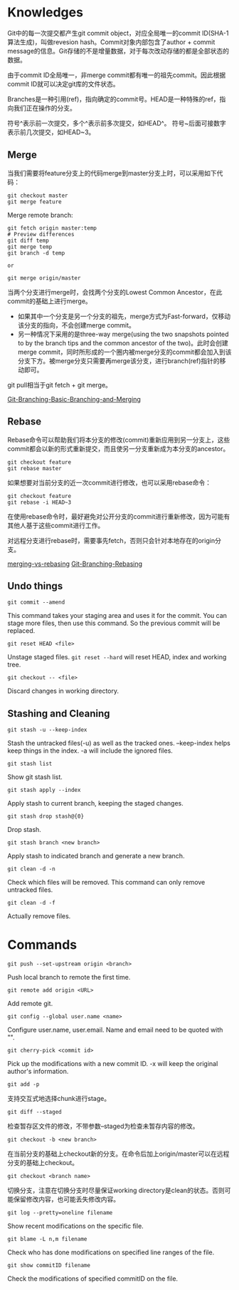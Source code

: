 # Knowledges

Git中的每一次提交都产生git commit object，对应全局唯一的commit ID(SHA-1 算法生成)，叫做revesion hash。Commit对象内部包含了author + commit message的信息。Git存储的不是增量数据，对于每次改动存储的都是全部状态的数据。

由于commit ID全局唯一，非merge commit都有唯一的祖先commit。因此根据commit ID就可以决定git库的文件状态。

Branches是一种引用(ref)，指向确定的commit号。HEAD是一种特殊的ref，指向我们正在操作的分支。

符号^表示前一次提交，多个^表示前多次提交，如HEAD^。
符号~后面可接数字表示前几次提交，如HEAD~3。


## Merge

当我们需要将feature分支上的代码merge到master分支上时，可以采用如下代码：

    git checkout master
    git merge feature

Merge remote branch:

    git fetch origin master:temp
    # Preview differences
    git diff temp
    git merge temp
    git branch -d temp
    
    or
    
    git merge origin/master

当两个分支进行merge时，会找两个分支的Lowest Common Ancestor，在此commit的基础上进行merge。

-   如果其中一个分支是另一个分支的祖先，merge方式为Fast-forward，仅移动该分支的指向，不会创建merge commit。
-   另一种情况下采用的是three-way merge(using the two snapshots pointed to by the branch tips and the common ancestor of the two)。此时会创建merge commit，同时所形成的一个圈内被merge分支的commit都会加入到该分支下方。被merge分支只需要再merge该分支，进行branch(ref)指针的移动即可。

git pull相当于git fetch + git merge。

[Git-Branching-Basic-Branching-and-Merging](https://git-scm.com/book/en/v2/Git-Branching-Basic-Branching-and-Merging#_basic_merging)


## Rebase

Rebase命令可以帮助我们将本分支的修改(commit)重新应用到另一分支上，这些commit都会以新的形式重新提交，而且使另一分支重新成为本分支的ancestor。

    git checkout feature
    git rebase master

如果想要对当前分支的近一次commit进行修改，也可以采用rebase命令：

    git checkout feature
    git rebase -i HEAD~3

在使用rebase命令时，最好避免对公开分支的commit进行重新修改，因为可能有其他人基于这些commit进行工作。

对远程分支进行rebase时，需要事先fetch，否则只会针对本地存在的origin分支。

[merging-vs-rebasing](https://www.atlassian.com/git/tutorials/merging-vs-rebasing)
[Git-Branching-Rebasing](https://git-scm.com/book/en/v2/Git-Branching-Rebasing)


## Undo things

`git commit --amend`

This command takes your staging area and uses it for the commit. You can stage more files, then use this command. So the previous commit will be replaced.

`git reset HEAD <file>`

Unstage staged files. `git reset --hard` will reset HEAD, index and working tree.

`git checkout -- <file>`

Discard changes in working directory.


## Stashing and Cleaning

`git stash -u --keep-index`

Stash the untracked files(-u) as well as the tracked ones. &#x2013;keep-index helps keep things in the index. -a will include the ignored files.

`git stash list`

Show git stash list.

`git stash apply --index`

Apply stash to current branch, keeping the staged changes.

`git stash drop stash@{0}`

Drop stash.

`git stash branch <new branch>`

Apply stash to indicated branch and generate a new branch.

`git clean -d -n`

Check which files will be removed. This command can only remove untracked files.

`git clean -d -f`

Actually remove files.


# Commands

`git push --set-upstream origin <branch>`

Push local branch to remote the first time.

`git remote add origin <URL>`

Add remote git.

`git config --global user.name <name>`

Configure user.name, user.email. Name and email need to be quoted with "".

`git cherry-pick <commit id>`

Pick up the modifications with a new commit ID. -x will keep the original author's information.

`git add -p`

支持交互式地选择chunk进行stage。

`git diff --staged`

检查暂存区文件的修改，不带参数&#x2013;staged为检查未暂存内容的修改。

`git checkout -b <new branch>`

在当前分支的基础上checkout新的分支。在命令后加上origin/master可以在远程分支的基础上checkout。

`git checkout <branch name>`

切换分支，注意在切换分支时尽量保证working directory是clean的状态。否则可能保留修改内容，也可能丢失修改内容。

`git log --pretty=oneline filename`

Show recent modifications on the specific file.

`git blame -L n,m filename`

Check who has done modifications on specified line ranges of the file.

`git show commitID filename`

Check the modifications of specified commitID on the file.
